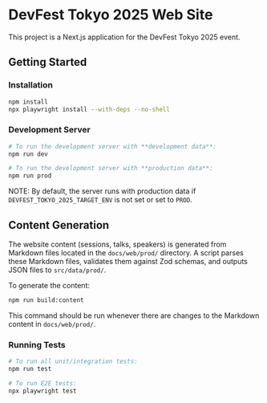# DevFest Tokyo 2025 Web Site

This project is a Next.js application for the DevFest Tokyo 2025 event.

## Getting Started

### Installation

```bash
npm install
npx playwright install --with-deps --no-shell
```

### Development Server

```bash
# To run the development server with **development data**:
npm run dev

# To run the development server with **production data**:
npm run prod
```

NOTE: By default, the server runs with production data if `DEVFEST_TOKYO_2025_TARGET_ENV` is not set or set to `PROD`.

## Content Generation

The website content (sessions, talks, speakers) is generated from Markdown files located in the `docs/web/prod/` directory. A script parses these Markdown files, validates them against Zod schemas, and outputs JSON files to `src/data/prod/`.

To generate the content:

```bash
npm run build:content
```

This command should be run whenever there are changes to the Markdown content in `docs/web/prod/`.

### Running Tests

```bash
# To run all unit/integration tests:
npm run test

# To run E2E tests:
npx playwright test
```
